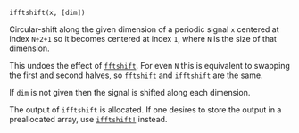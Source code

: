 ```
ifftshift(x, [dim])
```

Circular-shift along the given dimension of a periodic signal `x` centered at index `N÷2+1` so it becomes centered at index `1`, where `N` is the size of that dimension.

This undoes the effect of [`fftshift`](@ref). For even `N` this is equivalent to swapping the first and second halves, so [`fftshift`](@ref) and `ifftshift` are the same.

If `dim` is not given then the signal is shifted along each dimension.

The output of `ifftshift` is allocated. If one desires to store the output in a preallocated array, use [`ifftshift!`](@ref) instead.
